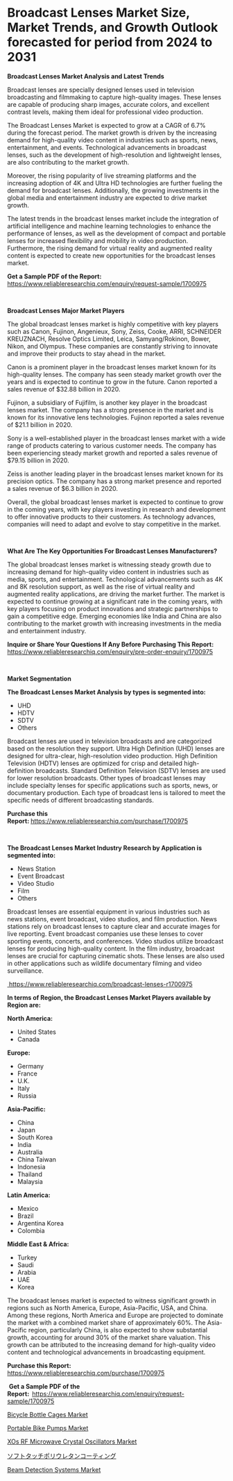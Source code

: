 <p><h1>Broadcast Lenses Market Size, Market Trends, and Growth Outlook forecasted for period from 2024 to 2031</h1></p><p><strong>Broadcast Lenses Market Analysis and Latest Trends</strong></p>
<p><p>Broadcast lenses are specially designed lenses used in television broadcasting and filmmaking to capture high-quality images. These lenses are capable of producing sharp images, accurate colors, and excellent contrast levels, making them ideal for professional video production.</p><p>The Broadcast Lenses Market is expected to grow at a CAGR of 6.7% during the forecast period. The market growth is driven by the increasing demand for high-quality video content in industries such as sports, news, entertainment, and events. Technological advancements in broadcast lenses, such as the development of high-resolution and lightweight lenses, are also contributing to the market growth.</p><p>Moreover, the rising popularity of live streaming platforms and the increasing adoption of 4K and Ultra HD technologies are further fueling the demand for broadcast lenses. Additionally, the growing investments in the global media and entertainment industry are expected to drive market growth.</p><p>The latest trends in the broadcast lenses market include the integration of artificial intelligence and machine learning technologies to enhance the performance of lenses, as well as the development of compact and portable lenses for increased flexibility and mobility in video production. Furthermore, the rising demand for virtual reality and augmented reality content is expected to create new opportunities for the broadcast lenses market.</p></p>
<p><strong>Get a Sample PDF of the Report:&nbsp;</strong> <a href="https://www.reliableresearchiq.com/enquiry/request-sample/1700975">https://www.reliableresearchiq.com/enquiry/request-sample/1700975</a></p>
<p>&nbsp;</p>
<p><strong>Broadcast Lenses Major Market Players</strong></p>
<p><p>The global broadcast lenses market is highly competitive with key players such as Canon, Fujinon, Angenieux, Sony, Zeiss, Cooke, ARRI, SCHNEIDER KREUZNACH, Resolve Optics Limited, Leica, Samyang/Rokinon, Bower, Nikon, and Olympus. These companies are constantly striving to innovate and improve their products to stay ahead in the market.</p><p>Canon is a prominent player in the broadcast lenses market known for its high-quality lenses. The company has seen steady market growth over the years and is expected to continue to grow in the future. Canon reported a sales revenue of $32.88 billion in 2020.</p><p>Fujinon, a subsidiary of Fujifilm, is another key player in the broadcast lenses market. The company has a strong presence in the market and is known for its innovative lens technologies. Fujinon reported a sales revenue of $21.1 billion in 2020.</p><p>Sony is a well-established player in the broadcast lenses market with a wide range of products catering to various customer needs. The company has been experiencing steady market growth and reported a sales revenue of $79.15 billion in 2020.</p><p>Zeiss is another leading player in the broadcast lenses market known for its precision optics. The company has a strong market presence and reported a sales revenue of $6.3 billion in 2020.</p><p>Overall, the global broadcast lenses market is expected to continue to grow in the coming years, with key players investing in research and development to offer innovative products to their customers. As technology advances, companies will need to adapt and evolve to stay competitive in the market.</p></p>
<p>&nbsp;</p>
<p><strong>What Are The Key Opportunities For Broadcast Lenses Manufacturers?</strong></p>
<p><p>The global broadcast lenses market is witnessing steady growth due to increasing demand for high-quality video content in industries such as media, sports, and entertainment. Technological advancements such as 4K and 8K resolution support, as well as the rise of virtual reality and augmented reality applications, are driving the market further. The market is expected to continue growing at a significant rate in the coming years, with key players focusing on product innovations and strategic partnerships to gain a competitive edge. Emerging economies like India and China are also contributing to the market growth with increasing investments in the media and entertainment industry.</p></p>
<p><strong>Inquire or Share Your Questions If Any Before Purchasing This Report:</strong> <a href="https://www.reliableresearchiq.com/enquiry/pre-order-enquiry/1700975">https://www.reliableresearchiq.com/enquiry/pre-order-enquiry/1700975</a></p>
<p>&nbsp;</p>
<p><strong>Market Segmentation</strong></p>
<p><strong>The Broadcast Lenses Market Analysis by types is segmented into:</strong></p>
<p><ul><li>UHD</li><li>HDTV</li><li>SDTV</li><li>Others</li></ul></p>
<p><p>Broadcast lenses are used in television broadcasts and are categorized based on the resolution they support. Ultra High Definition (UHD) lenses are designed for ultra-clear, high-resolution video production. High Definition Television (HDTV) lenses are optimized for crisp and detailed high-definition broadcasts. Standard Definition Television (SDTV) lenses are used for lower resolution broadcasts. Other types of broadcast lenses may include specialty lenses for specific applications such as sports, news, or documentary production. Each type of broadcast lens is tailored to meet the specific needs of different broadcasting standards.</p></p>
<p><strong>Purchase this Report:&nbsp;</strong><a href="https://www.reliableresearchiq.com/purchase/1700975">https://www.reliableresearchiq.com/purchase/1700975</a></p>
<p>&nbsp;</p>
<p><strong>The Broadcast Lenses Market Industry Research by Application is segmented into:</strong></p>
<p><ul><li>News Station</li><li>Event Broadcast</li><li>Video Studio</li><li>Film</li><li>Others</li></ul></p>
<p><p>Broadcast lenses are essential equipment in various industries such as news stations, event broadcast, video studios, and film production. News stations rely on broadcast lenses to capture clear and accurate images for live reporting. Event broadcast companies use these lenses to cover sporting events, concerts, and conferences. Video studios utilize broadcast lenses for producing high-quality content. In the film industry, broadcast lenses are crucial for capturing cinematic shots. These lenses are also used in other applications such as wildlife documentary filming and video surveillance.</p></p>
<p><a href="https://www.reliableresearchiq.com/broadcast-lenses-r1700975">&nbsp;https://www.reliableresearchiq.com/broadcast-lenses-r1700975</a></p>
<p><strong>In terms of Region, the Broadcast Lenses Market Players available by Region are:</strong></p>
<p>
    <p> <strong> North America: </strong>
        <ul>
            <li>United States</li>
            <li>Canada</li>
        </ul>
        </p> 
    <p> <strong> Europe: </strong>
        <ul>
            <li>Germany</li>
            <li>France</li>
            <li>U.K.</li>
            <li>Italy</li>
            <li>Russia</li>
        </ul>
        </p> 
    <p> <strong> Asia-Pacific: </strong>
        <ul>
            <li>China</li>
            <li>Japan</li>
            <li>South Korea</li>
            <li>India</li>
            <li>Australia</li>
            <li>China Taiwan</li>
            <li>Indonesia</li>
            <li>Thailand</li>
            <li>Malaysia</li>
        </ul>
        </p> 
    <p> <strong> Latin America: </strong>
        <ul>
            <li>Mexico</li>
            <li>Brazil</li>
            <li>Argentina Korea</li>
            <li>Colombia</li>
        </ul>
        </p> 
    <p> <strong> Middle East & Africa: </strong>
        <ul>
            <li>Turkey</li>
            <li>Saudi</li>
            <li>Arabia</li>
            <li>UAE</li>
            <li>Korea</li>
        </ul>
    </p>
    </p>
<p><p>The broadcast lenses market is expected to witness significant growth in regions such as North America, Europe, Asia-Pacific, USA, and China. Among these regions, North America and Europe are projected to dominate the market with a combined market share of approximately 60%. The Asia-Pacific region, particularly China, is also expected to show substantial growth, accounting for around 30% of the market share valuation. This growth can be attributed to the increasing demand for high-quality video content and technological advancements in broadcasting equipment.</p></p>
<p><strong>Purchase this Report: </strong><a href="https://www.reliableresearchiq.com/purchase/1700975">https://www.reliableresearchiq.com/purchase/1700975</a></p>
<p>&nbsp;<strong>Get a Sample PDF of the Report:&nbsp;&nbsp;</strong><a href="https://www.reliableresearchiq.com/enquiry/request-sample/1700975">https://www.reliableresearchiq.com/enquiry/request-sample/1700975</a></p>
<p><strong></strong></p>
<p><p><a href="https://github.com/AarobcfAusbdnjvXff/Market-Research-Report-List-1/blob/main/bicycle-bottle-cages-market.md">Bicycle Bottle Cages Market</a></p><p><a href="https://github.com/HallieBird1/Market-Research-Report-List-1/blob/main/portable-bike-pumps-market.md">Portable Bike Pumps Market</a></p><p><a href="https://medium.com/@norchellecan/insights-into-the-xos-rf-microwave-crystal-oscillators-market-size-which-is-expanding-with-a-10-9-2b774ecc3edc">XOs RF Microwave Crystal Oscillators Market</a></p><p><a href="https://github.com/lababdou/Market-Research-Report-List-5/blob/main/963031531983.md">ソフトタッチポリウレタンコーティング</a></p><p><a href="https://medium.com/@millerjimk/beam-detection-systems-market-share-size-trends-industry-analysis-report-by-application-0802b619aee3">Beam Detection Systems Market</a></p></p>